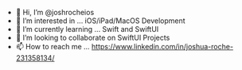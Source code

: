 - 👋 Hi, I’m @joshrocheios
- 👀 I’m interested in ... iOS/iPad/MacOS Development
- 🌱 I’m currently learning ... Swift and SwiftUI
- 💞️ I’m looking to collaborate on SwiftUI Projects
- 📫 How to reach me ... https://www.linkedin.com/in/joshua-roche-231358134/

<!---
joshrocheios/joshrocheios is a ✨ special ✨ repository because its `README.md` (this file) appears on your GitHub profile.
You can click the Preview link to take a look at your changes.
--->
